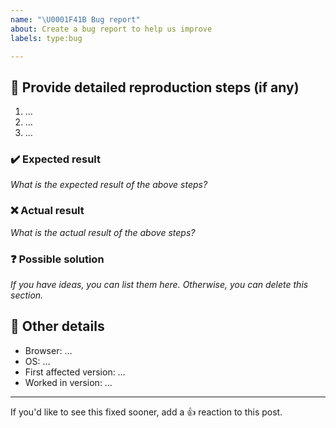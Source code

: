 ```yaml
---
name: "\U0001F41B Bug report"
about: Create a bug report to help us improve
labels: type:bug

---
```


## 📝 Provide detailed reproduction steps (if any)

1. …
2. …
3. …

### ✔️ Expected result
*What is the expected result of the above steps?*

### ❌ Actual result
*What is the actual result of the above steps?*

### ❓ Possible solution
*If you have ideas, you can list them here. Otherwise, you can delete this section.*

## 📃 Other details
- Browser: …
- OS: …
- First affected version: …
- Worked in version: …

---

If you'd like to see this fixed sooner, add a 👍 reaction to this post.
